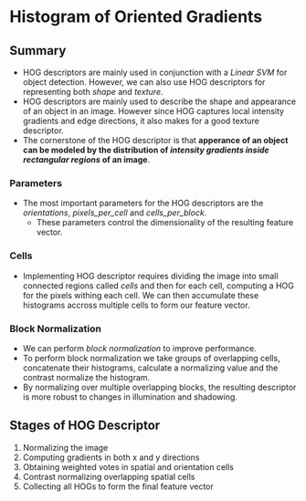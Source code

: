 # Histogram of Oriented Gradients
## Summary
* HOG descriptors are mainly used in conjunction with a _Linear SVM_ for object detection. However, we can also use HOG descriptors for representing both *shape* and *texture*.
* HOG descriptors are mainly used to describe the shape and appearance of an object in an image. However since HOG captures local intensity gradients and edge directions, it also makes for a good texture descriptor.
* The cornerstone of the HOG descriptor is that **apperance of an object can be modeled by the distribution of _intensity gradients inside rectangular regions_ of an image**.
### Parameters
* The most important parameters for the HOG descriptors are the *orientations*, *pixels_per_cell* and *cells_per_block*.
  * These parameters control the dimensionality of the resulting feature vector.
### Cells
* Implementing HOG descriptor requires dividing the image into small connected regions called *cells* and then for each cell, computing a HOG for the pixels withing each cell. We can then accumulate these histograms accross multiple cells to form our feature vector.
### Block Normalization
* We can perform *block normalization* to improve performance.
* To perform block normalization we take groups of overlapping cells, concatenate their histograms, calculate a normalizing value and the contrast normalize the histogram.
* By normalizing over multiple overlapping blocks, the resulting descriptor is more robust to changes in illumination and shadowing.
## Stages of HOG Descriptor
1. Normalizing the image
2. Computing gradients in both x and y directions
3. Obtaining weighted votes in spatial and orientation cells
4. Contrast normalizing overlapping spatial cells
5. Collecting all HOGs to form the final feature vector
